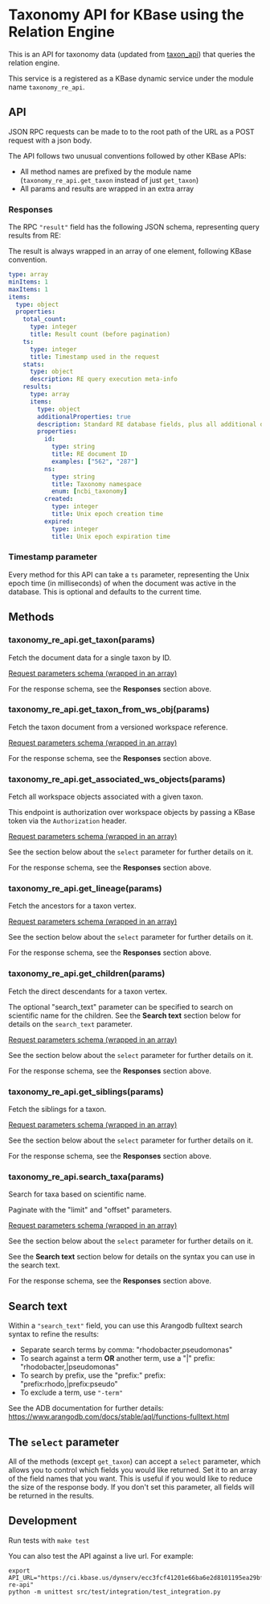 # Taxonomy API for KBase using the Relation Engine

This is an API for taxonomy data (updated from [taxon_api](https://github.com/kbase/taxon_api)) that queries the relation engine.

This service is a registered as a KBase dynamic service under the module name `taxonomy_re_api`.

## API

JSON RPC requests can be made to to the root path of the URL as a POST request with a json body.

The API follows two unusual conventions followed by other KBase APIs:
* All method names are prefixed by the module name (`taxonomy_re_api.get_taxon` instead of just `get_taxon`)
* All params and results are wrapped in an extra array

### Responses

The RPC `"result"` field has the following JSON schema, representing query results from RE:

The result is always wrapped in an array of one element, following KBase convention.

```yaml
type: array
minItems: 1
maxItems: 1
items:
  type: object
  properties:
    total_count:
      type: integer
      title: Result count (before pagination)
    ts:
      type: integer
      title: Timestamp used in the request
    stats:
      type: object
      description: RE query execution meta-info
    results:
      type: array
      items:
        type: object
        additionalProperties: true
        description: Standard RE database fields, plus all additional document-specific fields.
        properties:
          id:
            type: string
            title: RE document ID
            examples: ["562", "287"]
          ns:
            type: string
            title: Taxonomy namespace
            enum: [ncbi_taxonomy]
          created:
            type: integer
            title: Unix epoch creation time
          expired:
            type: integer
            title: Unix epoch expiration time
```

### Timestamp parameter

Every method for this API can take a `ts` parameter, representing the Unix
epoch time (in milliseconds) of when the document was active in the
database. This is optional and defaults to the current time.

## Methods

### taxonomy_re_api.get_taxon(params)

Fetch the document data for a single taxon by ID.

[Request parameters schema (wrapped in an array)](src/server/schemas/get_taxon.yaml)

For the response schema, see the **Responses** section above.

### taxonomy_re_api.get_taxon_from_ws_obj(params)

Fetch the taxon document from a versioned workspace reference.

[Request parameters schema (wrapped in an array)](src/server/schemas/get_taxon_from_ws_obj.yaml)

For the response schema, see the **Responses** section above.

### taxonomy_re_api.get_associated_ws_objects(params)

Fetch all workspace objects associated with a given taxon.

This endpoint is authorization over workspace objects by passing a KBase token via the `Authorization` header.

[Request parameters schema (wrapped in an array)](src/server/schemas/get_associated_ws_objects.yaml)

See the section below about the `select` parameter for further details on it.

For the response schema, see the **Responses** section above.

### taxonomy_re_api.get_lineage(params)

Fetch the ancestors for a taxon vertex.

[Request parameters schema (wrapped in an array)](src/server/schemas/get_lineage.yaml)

See the section below about the `select` parameter for further details on it.

For the response schema, see the **Responses** section above.

### taxonomy_re_api.get_children(params)

Fetch the direct descendants for a taxon vertex.

The optional "search_text" parameter can be specified to search on scientific name for the children. See the **Search text** section below for details on the `search_text` parameter.

[Request parameters schema (wrapped in an array)](/src/server/schemas/get_children.yaml)

See the section below about the `select` parameter for further details on it.

For the response schema, see the **Responses** section above.

### taxonomy_re_api.get_siblings(params)

Fetch the siblings for a taxon.

[Request parameters schema (wrapped in an array)](/src/server/schemas/get_siblings.yaml)

See the section below about the `select` parameter for further details on it.

For the response schema, see the **Responses** section above.

### taxonomy_re_api.search_taxa(params)

Search for taxa based on scientific name.

Paginate with the "limit" and "offset" parameters.

[Request parameters schema (wrapped in an array)](src/server/schemas/search_taxa.yaml)

See the section below about the `select` parameter for further details on it.

See the **Search text** section below for details on the syntax you can use in the search text.

For the response schema, see the **Responses** section above.

## Search text

Within a `"search_text"` field, you can use this Arangodb fulltext search syntax to refine the results:

* Separate search terms by comma: "rhodobacter,pseudomonas"
* To search against a term **OR** another term, use a "|" prefix: "rhodobacter,|pseudomonas"
* To search by prefix, use the "prefix:" prefix: "prefix:rhodo,|prefix:pseudo"
* To exclude a term, use `"-term"`

See the ADB documentation for further details: https://www.arangodb.com/docs/stable/aql/functions-fulltext.html

## The `select` parameter

All of the methods (except `get_taxon`) can accept a `select` parameter, which
allows you to control which fields you would like returned. Set it to an array
of the field names that you want. This is useful if you would like to reduce
the size of the response body. If you don't set this parameter, all fields
will be returned in the results.

## Development

Run tests with `make test`

You can also test the API against a live url. For example:

```
export API_URL="https://ci.kbase.us/dynserv/ecc3fcf41201e66ba6e2d8101195ea29bffba050.taxonomy-re-api"
python -m unittest src/test/integration/test_integration.py
```
